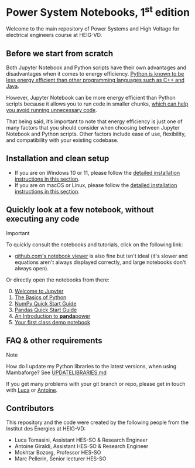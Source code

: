 # Power System Notebooks, 1<sup>st</sup> edition

Welcome to the main repository of Power Systems and High Voltage for electrical engineers course at HEIG-VD.

## Before we start from scratch

Both Jupyter Notebook and Python scripts have their own advantages and disadvantages when it comes to energy efficiency. [Python is known to be less energy efficient than other programming languages such as C++ and Java](https://thenextweb.com/news/python-progamming-language-energy-analysis).

However, Jupyter Notebook can be more energy efficient than Python scripts because it allows you to run code in smaller chunks, [which can help you avoid running unnecessary code](https://cloud.google.com/blog/products/ai-machine-learning/best-practices-that-can-improve-the-life-of-any-developer-using-jupyter-notebooks).

That being said, it’s important to note that energy efficiency is just one of many factors that you should consider when choosing between Jupyter Notebook and Python scripts. Other factors include ease of use, flexibility, and compatibility with your existing codebase.

## Installation and clean setup

- If you are on Windows 10 or 11, please follow the [detailed installation instructions in this section](INSTALL.md).
- If you are on macOS or Linux, please follow the [detailed installation instructions in this section](INSTALL.md#install-an-isolated-python-environment-with-setup-mambash-recommended-for-beginners).

## Quickly look at a few notebook, without executing any code

> [!IMPORTANT]
> To quickly consult the notebooks and tutorials, click on the following link:

- [github.com's notebook viewer](./index.ipynb) is also fine but isn't ideal (it's slower and equations aren't always displayed correctly, and large notebooks don't always open).

<!-- * <a href=""><img src="https://raw.githubusercontent.com/jupyter/design/master/logos/Badges/nbviewer_badge.svg" alt="Render nbviewer" /></a> -->

Or directly open the notebooks from there:

0. [Welcome to Jupyter](./tutorials/00_welcome_to_jupyter.ipynb)
1. [The Basics of Python](./tutorials/01_basics.ipynb)
2. [NumPy Quick Start Guide](./tutorials/02_numpy.ipynb)
3. [Pandas Quick Start Guide](./tutorials/03_pandas.ipynb)
4. [An Introduction to **panda**power](./tutorials/04_pandapower.ipynb)
5. [Your first class demo notebook](./tutorials/05_class_demo.ipynb)

## FAQ & other requirements

> [!NOTE]
> How do I update my Python libraries to the latest versions, when using Mambaforge? 
> See [UPDATELIBRARIES.md](UPDATELIBRARIES.md)

If you get many problems with your git branch or repo, please get in touch with [Luca](mailto:luca.tomasini@heig-vd) or [Antoine](mailto:antoine.giraldi@heig-vd.ch).

## Contributors

This repository and the code were created by the following people from the Institut des Énergies at HEIG-VD:

- Luca Tomasini, Assistant HES-SO & Research Engineer
- Antoine Giraldi, Assistant HES-SO & Research Engineer
- Mokhtar Bozorg, Professor HES-SO
- Marc Pellerin, Senior lecturer HES-SO

